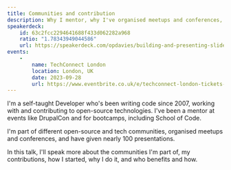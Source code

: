 ```yaml
---
title: Communities and contribution
description: Why I mentor, why I've organised meetups and conferences, why I give talks, and why I maintain and contribute to open-source software.
speakerdeck:
    id: 63c2fcc2294641688f433d062282a968
    ratio: "1.78343949044586"
    url: https://speakerdeck.com/opdavies/building-and-presenting-slide-decks-with-rst2pdf
events:
    -
        name: TechConnect London
        location: London, UK
        date: 2023-09-28
        url: https://www.eventbrite.co.uk/e/techconnect-london-tickets-698416712187
---
```


I'm a self-taught Developer who's been writing code since 2007, working with and contributing to open-source technologies. I've been a mentor at events like DrupalCon and for bootcamps, including School of Code.

I'm part of different open-source and tech communities, organised meetups and conferences, and have given nearly 100 presentations.

In this talk, I'll speak more about the communities I'm part of, my contributions, how I started, why I do it, and who benefits and how.
